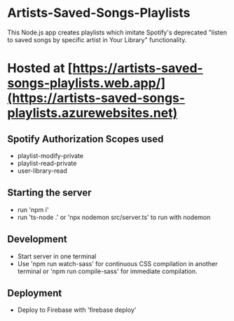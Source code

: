 # Artists-Saved-Songs-Playlists

This Node.js app creates playlists which imitate Spotify's deprecated "listen to saved songs by specific artist in Your Library" functionality.

# Hosted at [https://artists-saved-songs-playlists.web.app/](https://artists-saved-songs-playlists.azurewebsites.net)

## Spotify Authorization Scopes used

- playlist-modify-private
- playlist-read-private
- user-library-read

## Starting the server

- run 'npm i'
- run 'ts-node .' or 'npx nodemon src/server.ts' to run with nodemon

## Development

- Start server in one terminal
- Use 'npm run watch-sass' for continuous CSS compilation in another terminal
  or 'npm run compile-sass' for immediate compilation.

## Deployment

- Deploy to Firebase with 'firebase deploy'
